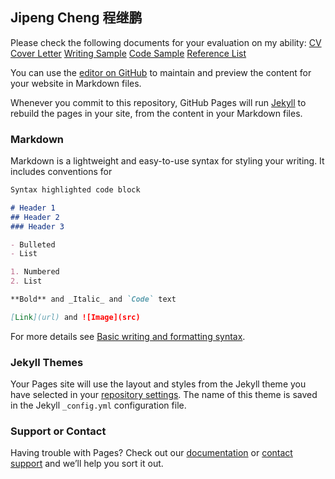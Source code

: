 ## Jipeng Cheng 程继鹏

Please check the following documents for your evaluation on my ability:
[CV](https://cheng-jipeng.github.io/cjpdoc/CV_Jipeng_Cheng.pdf)
[Cover Letter](https://cheng-jipeng.github.io/cjpdoc/Cover_Letter_Jipeng_Cheng.pdf)
[Writing Sample](https://cheng-jipeng.github.io/cjpdoc/Writing_Sample_Jipeng_Cheng.pdf)
[Code Sample](https://cheng-jipeng.github.io/cjpdoc/Code_Sample_Link+Paper_List_Jipeng_Cheng.pdf)
[Reference List](https://cheng-jipeng.github.io/cjpdoc/Reference_List_Jipeng_Cheng.pdf)


You can use the [editor on GitHub](https://github.com/Cheng-Jipeng/Cheng-Jipeng.github.io/edit/main/index.md) to maintain and preview the content for your website in Markdown files.

Whenever you commit to this repository, GitHub Pages will run [Jekyll](https://jekyllrb.com/) to rebuild the pages in your site, from the content in your Markdown files.

### Markdown

Markdown is a lightweight and easy-to-use syntax for styling your writing. It includes conventions for

```markdown
Syntax highlighted code block

# Header 1
## Header 2
### Header 3

- Bulleted
- List

1. Numbered
2. List

**Bold** and _Italic_ and `Code` text

[Link](url) and ![Image](src)
```

For more details see [Basic writing and formatting syntax](https://docs.github.com/en/github/writing-on-github/getting-started-with-writing-and-formatting-on-github/basic-writing-and-formatting-syntax).

### Jekyll Themes

Your Pages site will use the layout and styles from the Jekyll theme you have selected in your [repository settings](https://github.com/Cheng-Jipeng/Cheng-Jipeng.github.io/settings/pages). The name of this theme is saved in the Jekyll `_config.yml` configuration file.

### Support or Contact

Having trouble with Pages? Check out our [documentation](https://docs.github.com/categories/github-pages-basics/) or [contact support](https://support.github.com/contact) and we’ll help you sort it out.
